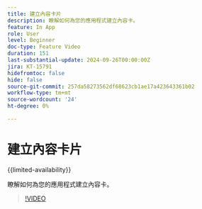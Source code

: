 ```yaml
---
title: 建立內容卡片
description: 瞭解如何為您的應用程式建立內容卡。
feature: In App
role: User
level: Beginner
doc-type: Feature Video
duration: 151
last-substantial-update: 2024-09-26T00:00:00Z
jira: KT-15791
hidefromtoc: false
hide: false
source-git-commit: 257da58273562df68623cb1ae17a423643361b02
workflow-type: tm+mt
source-wordcount: '24'
ht-degree: 0%

---
```



# 建立內容卡片

{{limited-availability}}

瞭解如何為您的應用程式建立內容卡。

>[!VIDEO](https://video.tv.adobe.com/v/3434783/?learn=on)
